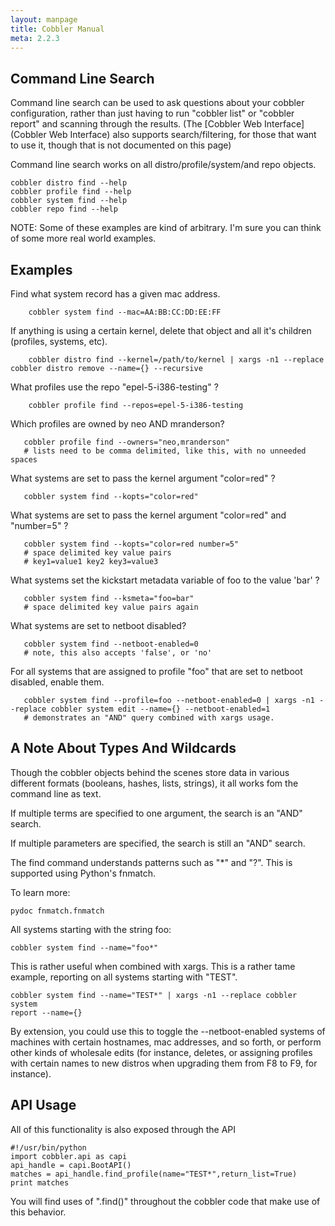 ```yaml
---
layout: manpage
title: Cobbler Manual
meta: 2.2.3
---
```

## Command Line Search

Command line search can be used to ask questions about your cobbler
configuration, rather than just having to run "cobbler list" or
"cobbler report" and scanning through the results. (The
[Cobbler Web Interface](Cobbler Web Interface) also
supports search/filtering, for those that want to use it, though
that is not documented on this page)

Command line search works on all distro/profile/system/and repo
objects.

    cobbler distro find --help
    cobbler profile find --help
    cobbler system find --help
    cobbler repo find --help

NOTE: Some of these examples are kind of arbitrary. I'm sure you
can think of some more real world examples.

## Examples

Find what system record has a given mac address.

        cobbler system find --mac=AA:BB:CC:DD:EE:FF

If anything is using a certain kernel, delete that object and all
it's children (profiles, systems, etc).

     
        cobbler distro find --kernel=/path/to/kernel | xargs -n1 --replace cobbler distro remove --name={} --recursive

What profiles use the repo "epel-5-i386-testing" ?

        cobbler profile find --repos=epel-5-i386-testing

Which profiles are owned by neo AND mranderson?

       cobbler profile find --owners="neo,mranderson"
       # lists need to be comma delimited, like this, with no unneeded spaces

What systems are set to pass the kernel argument "color=red" ?

       cobbler system find --kopts="color=red"

What systems are set to pass the kernel argument "color=red" and
"number=5" ?

       cobbler system find --kopts="color=red number=5"
       # space delimited key value pairs
       # key1=value1 key2 key3=value3
      

What systems set the kickstart metadata variable of foo to the
value 'bar' ?

       cobbler system find --ksmeta="foo=bar"
       # space delimited key value pairs again

What systems are set to netboot disabled?

       cobbler system find --netboot-enabled=0
       # note, this also accepts 'false', or 'no'

For all systems that are assigned to profile "foo" that are set to
netboot disabled, enable them.

       cobbler system find --profile=foo --netboot-enabled=0 | xargs -n1 --replace cobbler system edit --name={} --netboot-enabled=1
       # demonstrates an "AND" query combined with xargs usage.

## A Note About Types And Wildcards

Though the cobbler objects behind the scenes store data in various
different formats (booleans, hashes, lists, strings), it all works
fom the command line as text.

If multiple terms are specified to one argument, the search is an
"AND" search.

If multiple parameters are specified, the search is still an "AND"
search.

The find command understands patterns such as "\*" and "?". This is
supported using Python's fnmatch.

To learn more:

    pydoc fnmatch.fnmatch

All systems starting with the string foo:

    cobbler system find --name="foo*"

This is rather useful when combined with xargs. This is a rather
tame example, reporting on all systems starting with "TEST".

    cobbler system find --name="TEST*" | xargs -n1 --replace cobbler system 
    report --name={}

By extension, you could use this to toggle the --netboot-enabled
systems of machines with certain hostnames, mac addresses, and so
forth, or perform other kinds of wholesale edits (for instance,
deletes, or assigning profiles with certain names to new distros
when upgrading them from F8 to F9, for instance).

## API Usage

All of this functionality is also exposed through the API

    #!/usr/bin/python
    import cobbler.api as capi
    api_handle = capi.BootAPI()
    matches = api_handle.find_profile(name="TEST*",return_list=True)
    print matches

You will find uses of ".find()" throughout the cobbler code that
make use of this behavior.


